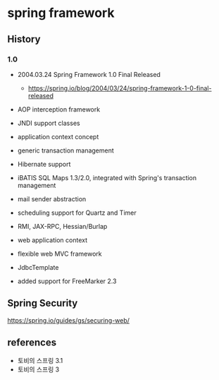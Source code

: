 # spring framework

## History
### 1.0
* 2004.03.24 Spring Framework 1.0 Final Released
  * https://spring.io/blog/2004/03/24/spring-framework-1-0-final-released

* AOP interception framework
* JNDI support classes
* application context concept
* generic transaction management
* Hibernate support
* iBATIS SQL Maps 1.3/2.0, integrated with Spring's transaction management
* mail sender abstraction
* scheduling support for Quartz and Timer
* RMI, JAX-RPC, Hessian/Burlap
* web application context
* flexible web MVC framework
* JdbcTemplate
* added support for FreeMarker 2.3

## Spring Security
https://spring.io/guides/gs/securing-web/

## references
* 토비의 스프링 3.1
* 토비의 스프링 3
